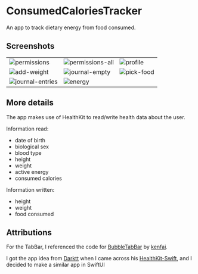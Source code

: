 # ConsumedCaloriesTracker
An app to track dietary energy from food consumed. 

## Screenshots

|   |   |   |
|--|--|--|
| <img alt="permissions" src="https://github.com/user-attachments/assets/b5fb2a47-0ea4-42ce-a9ec-1f71a46cb025" /> | <img alt="permissions-all" src="https://github.com/user-attachments/assets/27da09ef-cc39-47bd-904e-252a8e06780f" /> | <img alt="profile" src="https://github.com/user-attachments/assets/0b903b77-d260-4315-adcb-b89abe911d0a" /> |
| <img alt="add-weight" src="https://github.com/user-attachments/assets/c3bc0108-99ca-4b87-9d8c-a14c54ac45c4" /> | <img alt="journal-empty" src="https://github.com/user-attachments/assets/7f211f4f-8507-4e45-96e3-653d929894d0" /> | <img alt="pick-food" src="https://github.com/user-attachments/assets/c127bb4f-62d6-44e1-b91f-84af3ccecc40" /> |
| <img alt="journal-entries" src="https://github.com/user-attachments/assets/4c981563-ecef-4d93-ba69-d142ef3b07fb" /> | <img alt="energy" src="https://github.com/user-attachments/assets/811e5c8a-44ff-4991-a705-a50e80ea5a45" /> | |


## More details

The app makes use of HealthKit to read/write health data about the user.

Information read:
- date of birth
- biological sex
- blood type
- height
- weight
- active energy
- consumed calories

Information written:
- height
- weight
- food consumed

## Attributions

For the TabBar, I referenced the code for [BubbleTabBar](https://github.com/kenfai/KavSoft-Tutorials-iOS/tree/main/BubbleTabBar) by [kenfai](https://github.com/kenfai).

I got the app idea from [Darktt](https://github.com/Darktt) when I came across his [HealthKit-Swift](https://github.com/Darktt/HealthKit-Swift/tree/master), and I decided to make a similar app in SwiftUI
